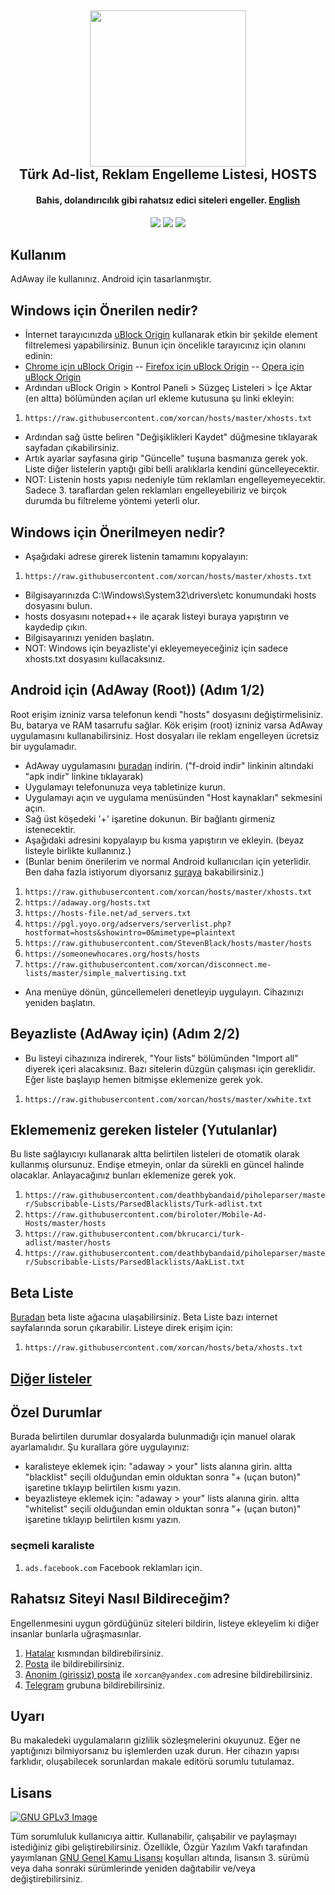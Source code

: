 <h2 align="center"><a href="https://t.me/hostsTR" alt="Rahatsız Siteler Telegram Grubu"><img src="https://raw.githubusercontent.com/xorcan/hosts/master/xorcan.hosts.logo.jpg" width="250"></a></br>
<b>Türk Ad-list, Reklam Engelleme Listesi, HOSTS</b></h2><h4 align="center">Bahis, dolandırıcılık gibi rahatsız edici siteleri engeller. <a href="https://github.com/xorcan/hosts/blob/master/README-EN.md">English</a></h4>

<p align="center"><a href="https://www.gnu.org/licenses/gpl-3.0" alt="License: GPLv3"><img src="https://img.shields.io/github/license/xorcan/hosts.svg"></a> <a href="https://www.google.com/search?&q=t%C3%BCrk+adlist+xorcan" alt="Türkçe Ad-listler"><img src="https://img.shields.io/badge/t%C3%BCrk%C3%A7e-reklam%20listesi-f44b42.svg"></a>  <a href="https://github.com/xorcan/hosts/issues" alt="Hatalar"><img src="https://img.shields.io/github/issues/xorcan/hosts.svg"></a> 

## Kullanım

AdAway ile kullanınız. Android için tasarlanmıştır.

## Windows için Önerilen nedir?

- İnternet tarayıcınızda [uBlock Origin](https://github.com/gorhill/uBlock) kullanarak etkin bir şekilde element filtrelemesi yapabilirsiniz. Bunun için öncelikle tarayıcınız için olanını edinin:
- [Chrome için uBlock Origin](https://chrome.google.com/webstore/detail/ublock-origin/cjpalhdlnbpafiamejdnhcphjbkeiagm) -- 
[Firefox için uBlock Origin](https://addons.mozilla.org/tr/firefox/addon/ublock-origin/) -- 
[Opera için uBlock Origin](https://addons.opera.com/tr/extensions/details/ublock/)
- Ardından uBlock Origin > Kontrol Paneli > Süzgeç Listeleri > İçe Aktar (en altta) bölümünden açılan url ekleme kutusuna şu linki ekleyin:
1. ```https://raw.githubusercontent.com/xorcan/hosts/master/xhosts.txt```
- Ardından sağ üstte beliren "Değişiklikleri Kaydet" düğmesine tıklayarak sayfadan çıkabilirsiniz. 
- Artık ayarlar sayfasına girip "Güncelle" tuşuna basmanıza gerek yok. Liste diğer listelerin yaptığı gibi belli aralıklarla kendini güncelleyecektir. 
- NOT: Listenin hosts yapısı nedeniyle tüm reklamları engelleyemeyecektir. Sadece 3. taraflardan gelen reklamları engelleyebiliriz ve birçok durumda bu filtreleme yöntemi yeterli olur.

## Windows için Önerilmeyen nedir?

- Aşağıdaki adrese girerek listenin tamamını kopyalayın:
1. ```https://raw.githubusercontent.com/xorcan/hosts/master/xhosts.txt```
- Bilgisayarınızda C:\Windows\System32\drivers\etc konumundaki hosts dosyasını bulun.
- hosts dosyasını notepad++ ile açarak listeyi buraya yapıştırın ve kaydedip çıkın.
- Bilgisayarınızı yeniden başlatın.
- NOT: Windows için beyazliste'yi ekleyemeyeceğiniz için sadece xhosts.txt dosyasını kullacaksınız.

## Android için (AdAway (Root)) (Adım 1/2)

Root erişim izniniz varsa telefonun kendi "hosts" dosyasını değiştirmelisiniz. Bu, batarya ve RAM tasarrufu sağlar.
Kök erişim (root) izniniz varsa AdAway uygulamasını kullanabilirsiniz. Host dosyaları ile reklam engelleyen ücretsiz bir uygulamadır.

- AdAway uygulamasını [buradan](https://f-droid.org/packages/org.adaway/) indirin. ("f-droid indir" linkinin altındaki "apk indir" linkine tıklayarak)
- Uygulamayı telefonunuza veya tabletinize kurun.
- Uygulamayı açın ve uygulama menüsünden "Host kaynakları" sekmesini açın.
- Sağ üst köşedeki '+' işaretine dokunun. Bir bağlantı girmeniz istenecektir.
- Aşağıdaki adresini kopyalayıp bu kısma yapıştırın ve ekleyin. (beyaz listeyle birlikte kullanınız.)
- (Bunlar benim önerilerim ve normal Android kullanıcıları için yeterlidir. Ben daha fazla istiyorum diyorsanız [şuraya](https://github.com/xorcan/hosts/blob/master/OTHERS.md) bakabilirsiniz.)

1. ```https://raw.githubusercontent.com/xorcan/hosts/master/xhosts.txt```
2. ```https://adaway.org/hosts.txt```
3. ```https://hosts-file.net/ad_servers.txt```
4. ```https://pgl.yoyo.org/adservers/serverlist.php?hostformat=hosts&showintro=0&mimetype=plaintext```
5. ```https://raw.githubusercontent.com/StevenBlack/hosts/master/hosts```
6. ```https://someonewhocares.org/hosts/hosts```
7. ```https://raw.githubusercontent.com/xorcan/disconnect.me-lists/master/simple_malvertising.txt```

- Ana menüye dönün, güncellemeleri denetleyip uygulayın. Cihazınızı yeniden başlatın.

## Beyazliste (AdAway için) (Adım 2/2)

- Bu listeyi cihazınıza indirerek, "Your lists" bölümünden "Import all" diyerek içeri alacaksınız. Bazı sitelerin düzgün çalışması için gereklidir. Eğer liste başlayıp hemen bitmişse eklemenize gerek yok.

1. ```https://raw.githubusercontent.com/xorcan/hosts/master/xwhite.txt```

## Eklememeniz gereken listeler (Yutulanlar)

Bu liste sağlayıcıyı kullanarak altta belirtilen listeleri de otomatik olarak kullanmış olursunuz. Endişe etmeyin, onlar da sürekli en güncel halinde olacaklar. Anlayacağınız bunları eklemenize gerek yok.

1. ```https://raw.githubusercontent.com/deathbybandaid/piholeparser/master/Subscribable-Lists/ParsedBlacklists/Turk-adlist.txt```
2. ```https://raw.githubusercontent.com/biroloter/Mobile-Ad-Hosts/master/hosts```
3. ```https://raw.githubusercontent.com/bkrucarci/turk-adlist/master/hosts```
4. ```https://raw.githubusercontent.com/deathbybandaid/piholeparser/master/Subscribable-Lists/ParsedBlacklists/AakList.txt```

## Beta Liste

[Buradan](https://github.com/xorcan/hosts/tree/beta) beta liste ağacına ulaşabilirsiniz. Beta Liste bazı internet sayfalarında sorun çıkarabilir. Listeye direk erişim için:

1. ```https://raw.githubusercontent.com/xorcan/hosts/beta/xhosts.txt```

## [Diğer listeler](https://github.com/xorcan/hosts/blob/master/OTHERS.md)

## Özel Durumlar

Burada belirtilen durumlar dosyalarda bulunmadığı için manuel olarak ayarlamalıdır. Şu kurallara göre uygulayınız:

- karalisteye eklemek için: "adaway > your" lists alanına girin. altta "blacklist" seçili olduğundan emin olduktan sonra "+ (uçan buton)" işaretine tıklayıp belirtilen kısmı yazın.
- beyazlisteye eklemek için: "adaway > your" lists alanına girin. altta "whitelist" seçili olduğundan emin olduktan sonra "+ (uçan buton)" işaretine tıklayıp belirtilen kısmı yazın.

### seçmeli karaliste

1. ```ads.facebook.com``` Facebook reklamları için.

## Rahatsız Siteyi Nasıl Bildireceğim?

Engellenmesini uygun gördüğünüz siteleri bildirin, listeye ekleyelim ki diğer insanlar bunlarla uğraşmasınlar. 

1. [Hatalar](https://github.com/xorcan/hosts/issues) kısmından bildirebilirsiniz.
2. [Posta](mailto:xorcan@yandex.com) ile bildirebilirsiniz.
3. [Anonim (girişsiz) posta](https://anonymousemail.me) ile ```xorcan@yandex.com``` adresine bildirebilirsiniz.
4. [Telegram](https://t.me/hostsTR) grubuna bildirebilirsiniz.

## Uyarı

Bu makaledeki uygulamaların gizlilik sözleşmelerini okuyunuz. Eğer ne yaptığınızı bilmiyorsanız bu işlemlerden uzak durun. Her cihazın yapısı farklıdır, oluşabilecek sorunlardan makale editörü sorumlu tutulamaz.

## Lisans

[![GNU GPLv3 Image](https://www.gnu.org/graphics/gplv3-127x51.png)](http://www.gnu.org/licenses/gpl-3.0.en.html)  

Tüm sorumluluk kullanıcıya aittir. Kullanabilir, çalışabilir ve paylaşmayı istediğiniz gibi geliştirebilirsiniz. Özellikle, Özgür Yazılım Vakfı tarafından yayımlanan [GNU Genel Kamu Lisansı](https://www.gnu.org/licenses/gpl.html) koşulları altında, lisansın 3. sürümü veya daha sonraki sürümlerinde yeniden dağıtabilir ve/veya değiştirebilirsiniz.
